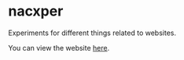 # nacxper

Experiments for different things related to websites.

You can view the website [here](https://nacxper.pages.dev/).
